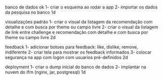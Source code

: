 banco de dados
ok 1- criar o esquema ao rodar a app
2- importar os dados da pesquisa no banco
1d

visualizações padrão
1- criar o visual da listagem da recomendação com detalhe e com busca por theme ou campo livre
2- criar o visual da listagem de link entre challenge e recomendação com detalhe e com busca por theme ou campo livre
2d

feedback
1- adicionar botoes para feedback: like, dislike, remove, indiferente
2- criar tela para mostrar os feedback informados
3- colocar segurança na app com logon com usuarios pré-definidos
2d

deployment
1- criar o dump inicial do banco de dados
2- implantar na nuvem do ifrn (nginx, jar, postgresql)
1d